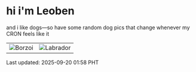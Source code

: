 # hi i'm Leoben

and i like dogs—so have some random dog pics that change whenever my CRON feels like it

|  |  |
|--------|----------|
| ![Borzoi](https://random-dog-vercel.vercel.app/api/random-borzoi?v=1758304694) | ![Labrador](https://random-dog-vercel.vercel.app/api/random-labrador?v=1758304694) |

Last updated: 2025-09-20 01:58 PHT
